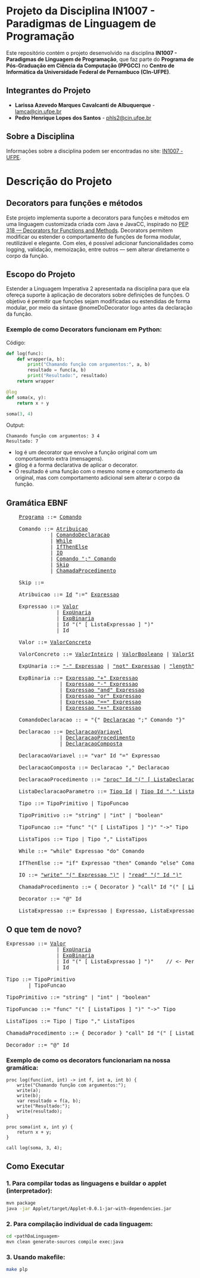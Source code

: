 # Projeto da Disciplina IN1007 - Paradigmas de Linguagem de Programação

Este repositório contém o projeto desenvolvido na disciplina **IN1007 - Paradigmas de Linguagem de Programação**, que faz parte do **Programa de Pós-Graduação em Ciência da Computação (PPGCC)** no **Centro de Informática da Universidade Federal de Pernambuco (CIn-UFPE)**.

## Integrantes do Projeto

- **Larissa Azevedo Marques Cavalcanti de Albuquerque** - lamca@cin.ufpe.br
- **Pedro Henrique Lopes dos Santos** - phls2@cin.ufpe.br

## Sobre a Disciplina
Informações sobre a disciplina podem ser encontradas no site: [IN1007 - UFPE](https://www.cin.ufpe.br/~in1007/).

# Descrição do Projeto

## Decorators para funções e métodos
Este projeto implementa suporte a decorators para funções e métodos em uma linguagem customizada criada com Java e JavaCC, inspirado no [PEP 318 — Decorators for Functions and Methods](https://peps.python.org/pep-0318/).
Decorators permitem modificar ou estender o comportamento de funções de forma modular, reutilizável e elegante. Com eles, é possível adicionar funcionalidades como logging, validação, memoização, entre outros — sem alterar diretamente o corpo da função.

## Escopo do Projeto
Estender a Linguagem Imperativa 2 apresentada na disciplina para que ela ofereça suporte à aplicação de decorators sobre definições de funções. O objetivo é permitir que funções sejam modificadas ou estendidas de forma modular, por meio da sintaxe @nomeDoDecorator logo antes da declaração da função.

### Exemplo de como Decorators funcionam em Python:
Código:
```python
def log(func):
    def wrapper(a, b):
        print("Chamando função com argumentos:", a, b)
        resultado = func(a, b)
        print("Resultado:", resultado)
    return wrapper

@log
def soma(x, y):
    return x + y

soma(3, 4)
```
Output:
```
Chamando função com argumentos: 3 4
Resultado: 7
```

- log é um decorator que envolve a função original com um comportamento extra (mensagens).
- @log é a forma declarativa de aplicar o decorator.
- O resultado é uma função com o mesmo nome e comportamento da original, mas com comportamento adicional sem alterar o corpo da função.

## Gramática EBNF

<pre>
    <a href="../plp/Imperativa2/src/li2/plp/imperative2/Programa.java">Programa</a> ::= <a href="../plp/Imperativa2/src/li2/plp/imperative1/command/Comando.java">Comando</a>
    
    Comando ::= <a href="../plp/Imperativa2/src/li2/plp/imperative1/command/Atribuicao.java">Atribuicao</a>
              | <a href="../plp/Imperativa2/src/li2/plp/imperative1/command/ComandoDeclaracao.java">ComandoDeclaracao</a>
              | <a href="../plp/Imperativa2/src/li2/plp/imperative1/command/While.java">While</a>
              | <a href="../plp/Imperativa2/src/li2/plp/imperative1/command/IfThenElse.java">IfThenElse</a>
              | <a href="../plp/Imperativa2/src/li2/plp/imperative1/command/IO.java">IO</a>
              | <a href="../plp/Imperativa2/src/li2/plp/imperative1/command/SequenciaComando.java">Comando &quot;;&quot; Comando</a>
              | <a href="../plp/Imperativa2/src/li2/plp/imperative1/command/Skip.java">Skip</a>
              | <a href="../plp/Imperativa2/src/li2/plp/imperative2/command/ChamadaProcedimento.java">ChamadaProcedimento</a>
    
    Skip ::= 
    
    Atribuicao ::= <a href="../plp/Imperativa2/src/li2/plp/expressions2/expression/Id.java">Id</a> &quot;:=&quot; <a href="../plp/Imperativa2/src/li2/plp/expressions2/expression/Expressao.java">Expressao</a>
    
    Expressao ::= <a href="../plp/Imperativa2/src/li2/plp/expressions2/expression/Valor.java">Valor</a> 
                | <a href="../plp/Imperativa2/src/li2/plp/expressions2/expression/ExpUnaria.java">ExpUnaria</a> 
                | <a href="../plp/Imperativa2/src/li2/plp/expressions2/expression/ExpBinaria.java">ExpBinaria</a> 
                | Id "(" [ ListaExpressao ] ")" 
                | Id
    
    Valor ::= <a href="../plp/Imperativa2/src/li2/plp/expressions2/expression/ValorConcreto.java">ValorConcreto</a>
   
    ValorConcreto ::= <a href="../plp/Imperativa2/src/li2/plp/expressions2/expression/ValorInteiro.java">ValorInteiro</a> | <a href="../plp/Imperativa2/src/li2/plp/expressions2/expression/ValorBooleano.java">ValorBooleano</a> | <a href="../plp/Imperativa2/src/li2/plp/expressions2/expression/ValorString.java">ValorString</a>
    
    ExpUnaria ::= <a href="../plp/Imperativa2/src/li2/plp/expressions2/expression/ExpMenos.java">&quot;-&quot; Expressao</a> | <a href="../plp/Imperativa2/src/li2/plp/expressions2/expression/ExpNot.java">&quot;not&quot; Expressao</a> | <a href="../plp/Imperativa2/src/li2/plp/expressions2/expression/ExpLength.java">&quot;length&quot; Expressao</a>
    
    ExpBinaria ::= <a href="../plp/Imperativa2/src/li2/plp/expressions2/expression/ExpSoma.java">Expressao &quot;+&quot; Expressao</a>
                 | <a href="../plp/Imperativa2/src/li2/plp/expressions2/expression/ExpSub.java">Expressao &quot;-&quot; Expressao</a>
                 | <a href="../plp/Imperativa2/src/li2/plp/expressions2/expression/ExpAnd.java">Expressao &quot;and&quot; Expressao</a>
                 | <a href="../plp/Imperativa2/src/li2/plp/expressions2/expression/ExpOr.java">Expressao &quot;or&quot; Expressao</a>
                 | <a href="../plp/Imperativa2/src/li2/plp/expressions2/expression/ExpEquals.java">Expressao &quot;==&quot; Expressao</a>
                 | <a href="../plp/Imperativa2/src/li2/plp/expressions2/expression/ExpConcat.java">Expressao &quot;++&quot; Expressao</a>
    
    ComandoDeclaracao :: = &quot;{&quot; <a href="../plp/Imperativa2/src/li2/plp/imperative1/declaration/Declaracao.java">Declaracao</a> &quot;;&quot; Comando &quot;}&quot;
    
    Declaracao ::= <a href="../plp/Imperativa2/src/li2/plp/imperative1/declaration/DeclaracaoVariavel.java">DeclaracaoVariavel</a>
                 | <a href="../plp/Imperativa2/src/li2/plp/imperative2/declaration/DeclaracaoProcedimento.java">DeclaracaoProcedimento</a>
                 | <a href="../plp/Imperativa2/src/li2/plp/imperative1/declaration/DeclaracaoComposta.java">DeclaracaoComposta</a>
    
    DeclaracaoVariavel ::= &quot;var&quot; Id &quot;=&quot; Expressao&nbsp;
  
    DeclaracaoComposta ::= Declaracao &quot;,&quot; Declaracao
  
    DeclaracaoProcedimento ::= <a href="../plp/Imperativa2/src/li2/plp/imperative2/declaration/DeclaracaoProcedimento.java">&quot;proc&quot; Id &quot;(&quot; [ ListaDeclaracaoParametro ] &quot;)&quot; &quot;{&quot; Comando &quot;}&quot;</a>
  
    ListaDeclaracaoParametro ::= <a href="../plp/Imperativa2/src/li2/plp/imperative2/declaration/DeclaracaoParametro.java">Tipo Id</a> | <a href="../plp/Imperativa2/src/li2/plp/imperative2/declaration/ListaDeclaracaoParametro.java">Tipo Id &quot;,&quot; ListaDeclaracaoParametro</a>

    Tipo ::= TipoPrimitivo | TipoFuncao
    
    TipoPrimitivo ::= &quot;string&quot; | &quot;int&quot; | &quot;boolean&quot;

    TipoFuncao ::= "func" "(" [ ListaTipos ] ")" "->" Tipo

    ListaTipos ::= Tipo | Tipo "," ListaTipos
    
    While ::= &quot;while&quot; Expressao &quot;do&quot; Comando
  
    IfThenElse ::= &quot;if&quot; Expressao &quot;then&quot; Comando &quot;else&quot; Comando
  
    IO ::= <a href="../plp/Imperativa2/src/li2/plp/imperative1/command/Write.java">&quot;write&quot; &quot;(&quot; Expressao &quot;)&quot;</a> | <a href="../plp/Imperativa2/src/li2/plp/imperative1/command/Read.java">&quot;read&quot; &quot;(&quot; Id &quot;)&quot;</a>
    
    ChamadaProcedimento ::= { Decorator } &quot;call&quot; Id &quot;(&quot; [ <a href="../plp/Imperativa2/src/li2/plp/imperative2/command/ListaExpressao.java">ListaExpressao</a> ] &quot;)&quot;&nbsp;

    Decorator ::= &quot;@&quot; Id
  
    ListaExpressao ::= Expressao | Expressao, ListaExpressao
</pre>

## O que tem de novo?

<pre>
Expressao ::= <a href="../plp/Imperativa2/src/li2/plp/expressions2/expression/Valor.java">Valor</a> 
                | <a href="../plp/Imperativa2/src/li2/plp/expressions2/expression/ExpUnaria.java">ExpUnaria</a> 
                | <a href="../plp/Imperativa2/src/li2/plp/expressions2/expression/ExpBinaria.java">ExpBinaria</a> 
                | Id "(" [ ListaExpressao ] ")"    // <- Permite que associemos variáveis a funções.
                | Id

Tipo ::= TipoPrimitivo
       | TipoFuncao

TipoPrimitivo ::= "string" | "int" | "boolean"

TipoFuncao ::= "func" "(" [ ListaTipos ] ")" "->" Tipo

ListaTipos ::= Tipo | Tipo "," ListaTipos

ChamadaProcedimento ::= { Decorador } "call" Id "(" [ ListaExpressao ] ")" 

Decorador ::= "@" Id
</pre>

### Exemplo de como os decorators funcionariam na nossa gramática:

```
proc log(func(int, int) -> int f, int a, int b) {
    write("Chamando função com argumentos:");
    write(a);
    write(b);
    var resultado = f(a, b);
    write("Resultado:");
    write(resultado);
}

proc soma(int x, int y) {
    return x + y;
}

call log(soma, 3, 4);
```

## Como Executar

### 1. Para compilar todas as linguagens e buildar o applet (interpretador):
```bash
mvn package
java -jar Applet/target/Applet-0.0.1-jar-with-dependencies.jar
```

### 2. Para compilação individual de cada linguagem:
```bash
cd <pathDaLinguagem>
mvn clean generate-sources compile exec:java
```

### 3. Usando makefile:
```bash
make plp
```
